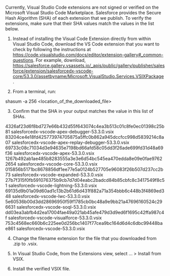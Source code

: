 Currently, Visual Studio Code extensions are not signed or verified on the
Microsoft Visual Studio Code Marketplace. Salesforce provides the Secure Hash
Algorithm (SHA) of each extension that we publish. To verify the extensions,
make sure that their SHA values match the values in the list below.

1. Instead of installing the Visual Code Extension directly from within Visual
   Studio Code, download the VS Code extension that you want to check by
   following the instructions at
   https://code.visualstudio.com/docs/editor/extension-gallery#_common-questions.
   For example, download,
   https://salesforce.gallery.vsassets.io/_apis/public/gallery/publisher/salesforce/extension/salesforcedx-vscode-core/53.3.0/assetbyname/Microsoft.VisualStudio.Services.VSIXPackage.

2. From a terminal, run:

shasum -a 256 <location_of_the_downloaded_file>

3. Confirm that the SHA in your output matches the value in this list of SHAs.

4326af23d6f8bd727e66b432d55f643074c4ea3b513c01c8fe0ec01398c25b81  salesforcedx-vscode-apex-debugger-53.3.0.vsix
83204ce4e18fd425773974705875a5ffc0b862a945dccfcc998d5839214c8a07  salesforcedx-vscode-apex-replay-debugger-53.3.0.vsix
69733c08c71034d3e94635e7198bd66afd58c05dd3f26ade699fd31d48a69f36  salesforcedx-vscode-apex-53.3.0.vsix
1267b492ab1ae485b8283555a3e3e6d54bc545ea470edda8e09e0fae97622654  salesforcedx-vscode-core-53.3.0.vsix
015856b5171bc8678856df1ee77e5a0124b527705e96083f26b507d237cc2b73  salesforcedx-vscode-expanded-53.3.0.vsix
27b7f315f0fb591076375b9cb7d7d04eabc2badcd84b85cbfc8c3417549f8c51  salesforcedx-vscode-lightning-53.3.0.vsix
69135d9b01a09d60ad1c13b2b61d6d431f882a71a354bbb6c448b3f4869ed348  salesforcedx-vscode-lwc-53.3.0.vsix
5e60536b00d3dd28696950f59f1785cb0bc48a9e9bb21a47696160524c296631  salesforcedx-vscode-soql-53.3.0.vsix
dd03ea3abfb4d2ea17004fae49a021ab45afe479d3d9ed6f1695c42ffa987c4f  salesforcedx-vscode-visualforce-53.3.0.vsix
753c4568ec660b6c225ee0d256bc1407f77cea9bc164d6d4c6dbc99448bae861  salesforcedx-vscode-53.3.0.vsix


4. Change the filename extension for the file that you downloaded from .zip to
.vsix.

5. In Visual Studio Code, from the Extensions view, select ... > Install from
VSIX.

6. Install the verified VSIX file.

